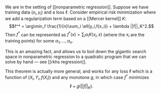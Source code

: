 We are in the setting of [[nonparametric regression]]. Suppose we have training data $(x_i,y_i)$ and a loss $\ell$. Consider empirical risk minimization where we add a regularization term based on a [[Mercer kernel]] $K$: 
$$f^* = \arg\min_f \frac{1}{n}\sum_i \ell(y_i,f(x_i)) + \lambda ||f||_K^2.$$
Then $f^*$ can be represented as $f^*(x) = \sum_i \alpha_i K(x_i,x)$ (where the $x_i$ are the training points) for some $\alpha_1,\dots,\alpha_n$. 

This is an amazing fact, and allows us to boil down the gigantic search space in nonparametric regression to a quadratic program that we can solve by hand —  see [[rkhs regression]]. 

This theorem is actually more general, and works for any loss $\ell$ which is a function of $(X_i,Y_i,f(X_i))$ and any monotone $g$, in which case $f^*$ minimizes
$$\ell + g(||f||_K).$$

